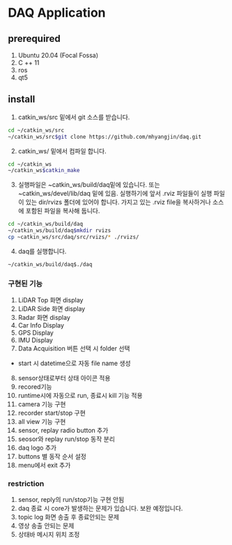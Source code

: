 # DAQ Application

## prerequired
1. Ubuntu 20.04 (Focal Fossa)
2. C ++ 11
3. ros
4. qt5

## install
1. catkin_ws/src 밑에서 git 소스를 받습니다. 

```bash
cd ~/catkin_ws/src
~/catkin_ws/src$git clone https://github.com/mhyangjin/daq.git
```
2. catkin_ws/ 밑에서 컴파일 합니다.

```bash
cd ~/catkin_ws
~/catkin_ws$catkin_make
```

3. 실행파일은 ~catkin_ws/build/daq밑에 있습니다. 또는 ~catkin_ws/devel/lib/daq 밑에 있음.
   실행하기에 앞서 .rviz 파일들이 실행 파일이 있는 dir/rvizs 폴더에 있어야 합니다.
   가지고 있는 .rviz file을 복사하거나 소스에 포함된 파일을 복사해 둡니다.

```bash
cd ~/catkin_ws/build/daq
~/catkin_ws/build/daq$mkdir rvizs
cp ~catkin_ws/src/daq/src/rvizs/* ./rvizs/
```

4. daq를 실행합니다.
```bash
~/catkin_ws/build/daq$./daq
```
### 구현된 기능
1. LiDAR Top 화면 display
2. LiDAR Side 화면 display
3. Radar 화면 display
4. Car Info Display
5. GPS Display
6. IMU Display
7. Data Acquisition 버튼 선택 시 folder 선택 
  - start 시 datetime으로 자동 file name 생성
8. sensor상태로부터 상태 아이콘 적용
9. recored기능
10. runtime시에 자동으로 run, 종료시 kill 기능 적용
11. camera 기능 구현
12. recorder start/stop 구현
13. all view 기능 구현
14. sensor, replay radio button 추가
15. seosor와 replay run/stop 동작 분리
16. daq logo 추가
17. buttons 별 동작 순서 설정
18. menu에서 exit 추가

### restriction
1. sensor, reply의 run/stop기능 구현 안됨
2. daq 종료 시 core가 발생하는 문제가 있습니다. 보완 예정입니다.
3. topic log 화면 송출 후 종료안되는 문제
4. 영상 송출 안되는 문제 
5. 상태바 메시지 위치 조정


